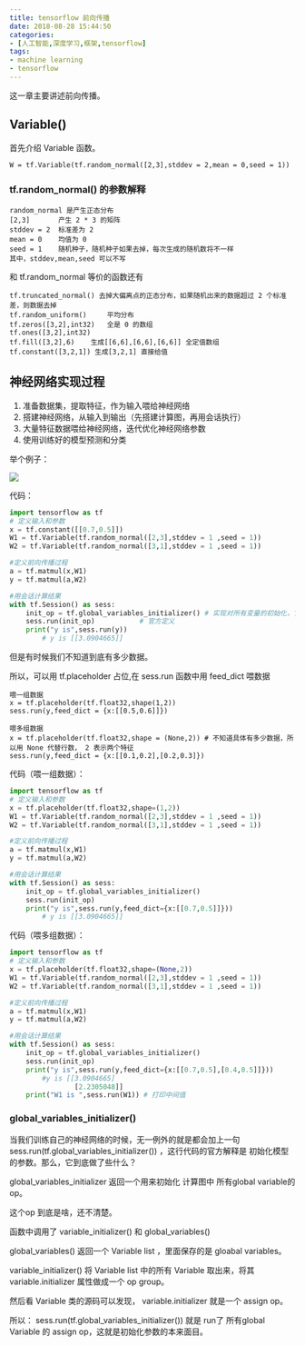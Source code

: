 ```yaml
---
title: tensorflow 前向传播
date: 2018-08-28 15:44:50
categories:
- [人工智能,深度学习,框架,tensorflow]
tags:
- machine learning
- tensorflow
---
```

这一章主要讲述前向传播。

<!-- more -->

## Variable()

首先介绍 Variable 函数。

	W = tf.Variable(tf.random_normal([2,3],stddev = 2,mean = 0,seed = 1))
	
### tf.random_normal() 的参数解释
	
	random_normal 是产生正态分布
	[2,3]		产生 2 * 3 的矩阵
	stddev = 2	标准差为 2
	mean = 0 	均值为 0
	seed = 1 	随机种子，随机种子如果去掉，每次生成的随机数将不一样
	其中，stddev,mean,seed 可以不写
	
和 tf.random_normal 等价的函数还有

	tf.truncated_normal() 去掉大偏离点的正态分布，如果随机出来的数据超过 2 个标准差，则数据去掉
	tf.random_uniform() 	平均分布
	tf.zeros([3,2],int32)	全是 0 的数组
	tf.ones([3,2],int32)
	tf.fill([3,2],6)	生成[[6,6],[6,6],[6,6]] 全定值数组
	tf.constant([3,2,1]) 生成[3,2,1] 直接给值
	
## 神经网络实现过程

1. 准备数据集，提取特征，作为输入喂给神经网络
2. 搭建神经网络，从输入到输出（先搭建计算图，再用会话执行）
3. 大量特征数据喂给神经网络，迭代优化神经网络参数
4. 使用训练好的模型预测和分类

举个例子：

![](/images/tensorflow/1_0.png)

代码：

```python
import tensorflow as tf
# 定义输入和参数
x = tf.constant([[0.7,0.5]])
W1 = tf.Variable(tf.random_normal([2,3],stddev = 1 ,seed = 1))
W2 = tf.Variable(tf.random_normal([3,1],stddev = 1 ,seed = 1))

#定义前向传播过程
a = tf.matmul(x,W1)
y = tf.matmul(a,W2)

#用会话计算结果
with tf.Session() as sess:
	init_op = tf.global_variables_initializer() # 实现对所有变量的初始化，官方定义
	sess.run(init_op)			# 官方定义
	print("y is",sess.run(y))
		# y is [[3.0904665]]
```

但是有时候我们不知道到底有多少数据。

所以，可以用 tf.placeholder 占位,在 sess.run 函数中用 feed_dict 喂数据

	喂一组数据
	x = tf.placeholder(tf.float32,shape(1,2))
	sess.run(y,feed_dict = {x:[[0.5,0.6]]})
	
	喂多组数据
	x = tf.placeholder(tf.float32,shape = (None,2)) # 不知道具体有多少数据，所以用 None 代替行数， 2 表示两个特征
	sess.run(y,feed_dict = {x:[[0.1,0.2],[0.2,0.3]})

代码（喂一组数据）：

```python
import tensorflow as tf
# 定义输入和参数
x = tf.placeholder(tf.float32,shape=(1,2))
W1 = tf.Variable(tf.random_normal([2,3],stddev = 1 ,seed = 1))
W2 = tf.Variable(tf.random_normal([3,1],stddev = 1 ,seed = 1))

#定义前向传播过程
a = tf.matmul(x,W1)
y = tf.matmul(a,W2)

#用会话计算结果
with tf.Session() as sess:
	init_op = tf.global_variables_initializer()
	sess.run(init_op)
	print("y is",sess.run(y,feed_dict={x:[[0.7,0.5]]}))
		# y is [[3.0904665]]
```

代码（喂多组数据）：

```python
import tensorflow as tf
# 定义输入和参数
x = tf.placeholder(tf.float32,shape=(None,2))
W1 = tf.Variable(tf.random_normal([2,3],stddev = 1 ,seed = 1))
W2 = tf.Variable(tf.random_normal([3,1],stddev = 1 ,seed = 1))

#定义前向传播过程
a = tf.matmul(x,W1)
y = tf.matmul(a,W2)

#用会话计算结果
with tf.Session() as sess:
	init_op = tf.global_variables_initializer()
	sess.run(init_op)
	print("y is",sess.run(y,feed_dict={x:[[0.7,0.5],[0.4,0.5]]}))
		#y is [[3.0904665]
				[2.2305048]]
	print("W1 is ",sess.run(W1)) # 打印中间值
```

### global_variables_initializer()

当我们训练自己的神经网络的时候，无一例外的就是都会加上一句 sess.run(tf.global_variables_initializer()) ，这行代码的官方解释是 初始化模型的参数。那么，它到底做了些什么？

global_variables_initializer 返回一个用来初始化 计算图中 所有global variable的 op。 

这个op 到底是啥，还不清楚。

函数中调用了 variable_initializer() 和 global_variables()

global_variables() 返回一个 Variable list ，里面保存的是 gloabal variables。

variable_initializer() 将 Variable list 中的所有 Variable 取出来，将其 variable.initializer 属性做成一个 op group。

然后看 Variable 类的源码可以发现， variable.initializer 就是一个 assign op。

所以： sess.run(tf.global_variables_initializer()) 就是 run了 所有global Variable 的 assign op，这就是初始化参数的本来面目。

